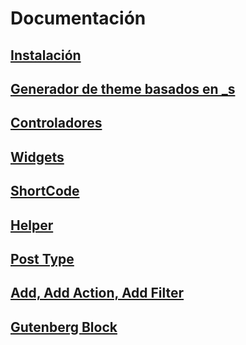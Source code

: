 # Documentación

## [Instalación](https://github.com/cehojac/antonella-framework-for-wp/tree/1.8/docs/1.8/install.md)
## [Generador de theme basados en _s](https://github.com/cehojac/antonella-framework-for-wp/tree/1.8/docs/1.8/underscores.md)
## [Controladores](https://github.com/cehojac/antonella-framework-for-wp/tree/1.8/docs/1.8/controllers.md)
## [Widgets](https://github.com/cehojac/antonella-framework-for-wp/blob/1.8/docs/1.8/widgets.md)
## [ShortCode](https://github.com/cehojac/antonella-framework-for-wp/blob/1.8/docs/1.8/shortcode.md)
## [Helper](https://github.com/cehojac/antonella-framework-for-wp/blob/1.8/docs/1.8/helper.md)
## [Post Type](https://github.com/cehojac/antonella-framework-for-wp/blob/1.8/docs/1.8/cpt.md)
## [Add, Add Action, Add Filter](https://github.com/cehojac/antonella-framework-for-wp/blob/1.8/docs/1.8/add.md)
## [Gutenberg Block](https://github.com/cehojac/antonella-framework-for-wp/blob/1.8/docs/1.8/gutenberg.md)
